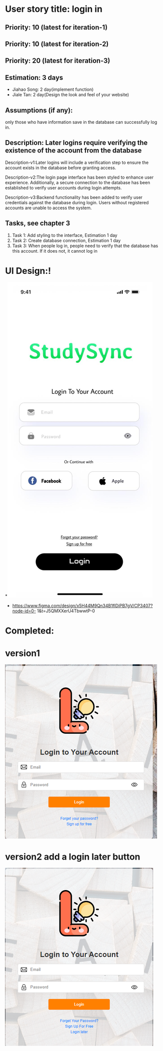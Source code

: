 # User story title: login in
## Priority: 10 (latest for iteration-1)

## Priority: 10 (latest for iteration-2)
## Priority: 20 (latest for iteration-3)

## Estimation: 3 days
* Jiahao Song: 2 day(implement function)
* Jiale Tan: 2 day(Design the look and feel of your website)

## Assumptions (if any):
only those who have information save in the database can successfully log in.


## Description: Later logins require verifying the existence of the account from the database
Description-v1:Later logins will include a verification step to ensure the account exists in the database before granting access.

Description-v2:The login page interface has been styled to enhance user experience. Additionally, a secure connection to the database has been established to verify user accounts during login attempts.

Description-v3:Backend functionality has been added to verify user credentials against the database during login. Users without registered accounts are unable to access the system.


## Tasks, see chapter 3
1. Task 1: Add styling to the interface, Estimation 1 day
2. Task 2: Create database connection, Estimation 1 day
3. Task 3: When people log in, people need to verify that the database has this account. If it does not, it cannot log in



# UI Design:!
*![img_11.png](img_11.png)
* https://www.figma.com/design/x5H44M9Qn34B1flDiPB7gV/CP3407?node-id=0- 1&t=J5QMXXerU4TbwwtP-0

# Completed:
# version1 
![img_6.png](images/img_6.png)
# version2 add a login later button
![img_10.png](images/img_10.png) 

